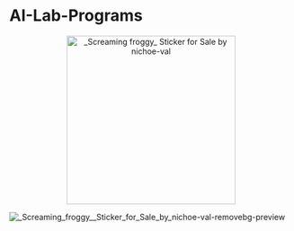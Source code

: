 # AI-Lab-Programs

<div align="center">
  <img src="https://github.com/user-attachments/assets/f713d2b7-4fb6-4997-8f29-94a14e43eade" alt="_Screaming froggy_ Sticker for Sale by nichoe-val" width="300">
</div>

![_Screaming_froggy__Sticker_for_Sale_by_nichoe-val-removebg-preview](https://github.com/user-attachments/assets/f713d2b7-4fb6-4997-8f29-94a14e43eade)
